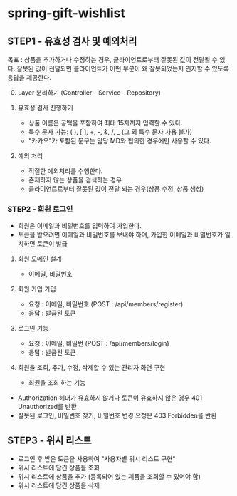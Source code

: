# spring-gift-wishlist

## STEP1 - 유효성 검사 및 예외처리
목표 : 상품을 추가하거나 수정하는 경우, 클라이언트로부터 잘못된 값이 전달될 수 있다. 잘못된 값이 전달되면 클라이언트가 어떤 부분이 왜 잘못되었는지 인지할 수 있도록 응답을 제공한다.

0. Layer 분리하기 (Controller - Service - Repository)
   
1. 유효성 검사 진행하기
    - 상품 이름은 공백을 포함하여 최대 15자까지 입력할 수 있다.
    - 특수 문자 가능: ( ), [ ], +, -, &, /, _ (그 외 특수 문자 사용 불가)
    - "카카오"가 포함된 문구는 담당 MD와 협의한 경우에만 사용할 수 있다.

2. 예외 처리
   - 적절한 예외처리를 수행한다.
   - 존재하지 않는 상품을 검색하는 경우
   - 클라이언트로부터 잘못된 값이 전달 되는 경우(상품 수정, 상품 생성)

### STEP2 - 회원 로그인

- 회원은 이메일과 비밀번호를 입력하여 가입한다.
- 토큰을 받으려면 이메일과 비밀번호를 보내야 하며, 가입한 이메일과 비밀번호가 일치하면 토큰이 발급

1. 회원 도메인 설계 
   - 이메일, 비밀번호

2. 회원 가입 가입
   - 요청 : 이메일, 비밀번호 (POST : /api/members/register)
   - 응답 : 발급된 토큰

3. 로그인 기능
   - 요청 : 이메일, 비밀번 (POST : /api/members/login)
   - 응답 : 발급된 토큰

4. 회원을 조회, 추가, 수정, 삭제할 수 있는 관리자 화면 구현
   - 회원을 조회 하는 기능

- Authorization 헤더가 유효하지 않거나 토큰이 유효하지 않은 경우 401 Unauthorized를 반환
- 잘못된 로그인, 비밀번호 찾기, 비밀번호 변경 요청은 403 Forbidden을 반환

## STEP3 - 위시 리스트
- 로그인 후 받은 토큰을 사용하여 "사용자별 위시 리스트 구현"
- 위시 리스트에 담긴 상품을 조회
- 위시 리스트에 상품을 추가 (등록되어 있는 제품을 조회할 수 있어야 함)
- 위시 리스트에 담긴 상품을 삭제